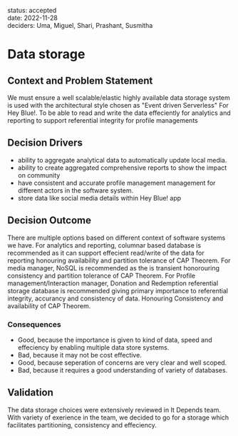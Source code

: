status: accepted  
date: 2022-11-28  
deciders: Uma, Miguel, Shari, Prashant, Susmitha

# Data storage

## Context and Problem Statement

We must ensure a well scalable/elastic highly available data storage system is used with the architectural style chosen as "Event driven Serverless" For Hey Blue!. 
To be able to read and write the data effeciently for analytics and reporting
to support referential integrity for profile managements

## Decision Drivers

* ability to aggregate analytical data to automatically update local media. 
* ability to create aggregated comprehensive reports to show the impact on community
* have consistent and accurate profile management management for different actors in the software system.
* store data like social media details within Hey Blue! app

## Decision Outcome
There are multiple options based on different context of software systems we have. 
For analytics and reporting, columnar based database is recommended as it can support effecient read/write of the data for reporting honouring availability and partition tolerance of CAP Theorem.
For media manager, NoSQL is recommended as the is transient honorouring consistency and partition tolerance of CAP Theorem. 
For Profile management/Interaction manager, Donation and Redemption referential storage database is recommended giving primary importance to referential integrity, accurancy and consistency of data. Honouring Consistency and availability of CAP Theorem. 

### Consequences

* Good, because the importance is given to kind of data, speed and effeciency by enabling multiple data store systems.
* Bad, because it may not be cost effective.
* Good, because seperation of concerns are very clear and well scoped.
* Bad, because it requires a good understanding of variety of databases.


## Validation

The data storage choices were extensively reviewed in It Depends team. With variety of exerience in the team, we decided to go for a storage which facilitates partitioning, consistency and effeciency. 

